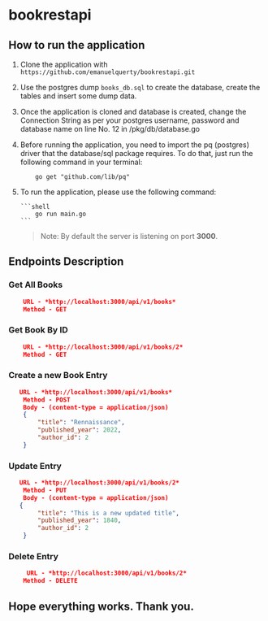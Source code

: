 # bookrestapi

## How to run the application

1.  Clone the application with `https://github.com/emanuelquerty/bookrestapi.git`

2.  Use the postgres dump `books_db.sql` to create the database, create the tables and insert some dump data.

3.  Once the application is cloned and database is created, change the Connection String as per your postgres username, password and database name on line No. 12 in /pkg/db/database.go

4.  Before running the application, you need to import the pq (postgres) driver that the database/sql package requires. To do that, just run the following command in your terminal:

    ```shell
        go get "github.com/lib/pq"
    ```

5.  To run the application, please use the following command:

        ```shell
            go run main.go
        ```

    > Note: By default the server is listening on port **3000**.

## Endpoints Description

### Get All Books

```JSON
    URL - *http://localhost:3000/api/v1/books*
    Method - GET
```

### Get Book By ID

```JSON
    URL - *http://localhost:3000/api/v1/books/2*
    Method - GET
```

### Create a new Book Entry

```JSON
   URL - *http://localhost:3000/api/v1/books*
    Method - POST
    Body - (content-type = application/json)
    {
        "title": "Rennaissance",
        "published_year": 2022,
        "author_id": 2
    }
```

### Update Entry

```JSON
   URL - *http://localhost:3000/api/v1/books/2*
    Method - PUT
    Body - (content-type = application/json)
   {
        "title": "This is a new updated title",
        "published_year": 1840,
        "author_id": 2
    }
```

### Delete Entry

```JSON
     URL - *http://localhost:3000/api/v1/books/2*
    Method - DELETE
```

## Hope everything works. Thank you.
